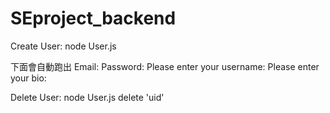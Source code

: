 # SEproject_backend

Create User:
node User.js

下面會自動跑出
Email:
Password:
Please enter your username:
Please enter your bio:


Delete User:
node User.js delete 'uid'
